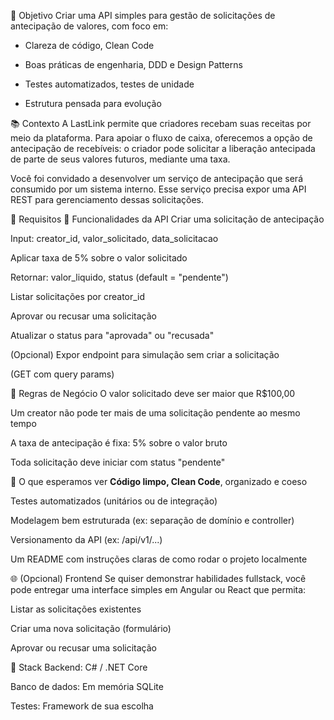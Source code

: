 🎯 Objetivo
Criar uma API simples para gestão de solicitações de antecipação de valores, com foco em:

- Clareza de código, Clean Code

- Boas práticas de engenharia, DDD e Design Patterns

- Testes automatizados, testes de unidade

- Estrutura pensada para evolução

📚 Contexto
A LastLink permite que criadores recebam suas receitas por meio da plataforma. Para apoiar o fluxo de caixa, oferecemos a opção de antecipação de recebíveis: o criador pode solicitar a liberação antecipada de parte de seus valores futuros, mediante uma taxa.

Você foi convidado a desenvolver um serviço de antecipação que será consumido por um sistema interno. Esse serviço precisa expor uma API REST para gerenciamento dessas solicitações.

🧱 Requisitos
📌 Funcionalidades da API
Criar uma solicitação de antecipação

Input: creator_id, valor_solicitado, data_solicitacao

Aplicar taxa de 5% sobre o valor solicitado

Retornar: valor_liquido, status (default = "pendente")

Listar solicitações por creator_id

Aprovar ou recusar uma solicitação

Atualizar o status para "aprovada" ou "recusada"

(Opcional) Expor endpoint para simulação sem criar a solicitação

(GET com query params)

🔎 Regras de Negócio
O valor solicitado deve ser maior que R$100,00

Um creator não pode ter mais de uma solicitação pendente ao mesmo tempo

A taxa de antecipação é fixa: 5% sobre o valor bruto

Toda solicitação deve iniciar com status "pendente"

🧪 O que esperamos ver
**Código limpo, Clean Code**, organizado e coeso

Testes automatizados (unitários ou de integração)

Modelagem bem estruturada (ex: separação de domínio e controller)

Versionamento da API (ex: /api/v1/...)

Um README com instruções claras de como rodar o projeto localmente

🌐 (Opcional) Frontend
Se quiser demonstrar habilidades fullstack, você pode entregar uma interface simples em Angular ou React que permita:

Listar as solicitações existentes

Criar uma nova solicitação (formulário)

Aprovar ou recusar uma solicitação

🧰 Stack
Backend: C# / .NET Core

Banco de dados: Em memória SQLite

Testes: Framework de sua escolha

